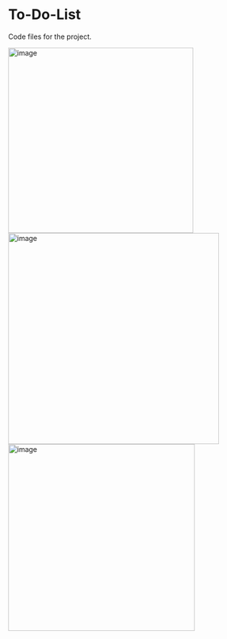# To-Do-List
Code files for the project.

<img width="374" alt="image" src="https://github.com/VennamVenkataSivaNagaSaiMohan/To-Do-List/assets/76605638/509f6a75-047b-43fd-87c1-6e6cc38f9f01">
<img width="426" alt="image" src="https://github.com/VennamVenkataSivaNagaSaiMohan/To-Do-List/assets/76605638/37ba226b-f23f-445b-9c9b-f53e4b58398d">
<img width="377" alt="image" src="https://github.com/VennamVenkataSivaNagaSaiMohan/To-Do-List/assets/76605638/13151e0f-4064-46a5-a4b6-250ccc762d34">
